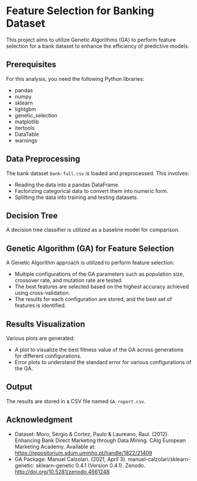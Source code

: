# Feature Selection for Banking Dataset

This project aims to utilize Genetic Algorithms (GA) to perform feature selection for a bank dataset to enhance the efficiency of predictive models.

## Prerequisites

For this analysis, you need the following Python libraries:

- pandas
- numpy
- sklearn
- lightgbm
- genetic_selection
- matplotlib
- itertools
- DataTable
- warnings

## Data Preprocessing

The bank dataset `bank-full.csv` is loaded and preprocessed. This involves:

- Reading the data into a pandas DataFrame.
- Factorizing categorical data to convert them into numeric form.
- Splitting the data into training and testing datasets.

## Decision Tree

A decision tree classifier is utilized as a baseline model for comparison.

## Genetic Algorithm (GA) for Feature Selection

A Genetic Algorithm approach is utilized to perform feature selection:

- Multiple configurations of the GA parameters such as population size, crossover rate, and mutation rate are tested.
- The best features are selected based on the highest accuracy achieved using cross-validation.
- The results for each configuration are stored, and the best set of features is identified.

## Results Visualization

Various plots are generated:

- A plot to visualize the best fitness value of the GA across generations for different configurations.
- Error plots to understand the standard error for various configurations of the GA.

## Output

The results are stored in a CSV file named `GA_report.csv`.

## Acknowledgment

- Dataset: Moro, Sérgio & Cortez, Paulo & Laureano, Raul. (2012). Enhancing Bank Direct Marketing through Data Mining. CAlg European Marketing Academy. Available at: https://repositorium.sdum.uminho.pt/handle/1822/21409 
- GA Package: Manuel Calzolari. (2021, April 3). manuel-calzolari/sklearn-genetic: sklearn-genetic 0.4.1 (Version 0.4.1). Zenodo. http://doi.org/10.5281/zenodo.4661248
